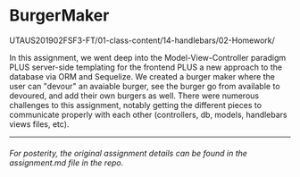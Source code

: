 # BurgerMaker
UTAUS201902FSF3-FT/01-class-content/14-handlebars/02-Homework/

In this assignment, we went deep into the Model-View-Controller paradigm PLUS server-side templating for the frontend PLUS a new approach to the database via ORM and Sequelize. We created a
burger maker where the user can "devour" an avaiable burger, see the burger go from available to devoured, and add their own burgers as well. There were numerous challenges to this assignment,
notably getting the different pieces to communicate properly with each other (controllers, db, models, handlebars views files, etc).

---

###### For posterity, the original assignment details can be found in the assignment.md file in the repo.
